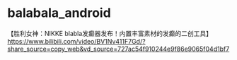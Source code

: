 # balabala_android
【胜利女神：NIKKE blabla发癫器发布！内置丰富素材的发癫的二创工具】 https://www.bilibili.com/video/BV1Nv411F7Gd/?share_source=copy_web&vd_source=727ac54f910244e9f86e9065f04d1bf7
